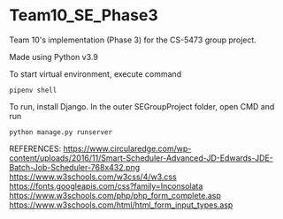 # Team10_SE_Phase3
Team 10's implementation (Phase 3) for the CS-5473 group project.

Made using Python v3.9

To start virtual environment, execute command

    pipenv shell

To run, install Django. In the outer SEGroupProject folder, open CMD and run

    python manage.py runserver

REFERENCES:
https://www.circularedge.com/wp-content/uploads/2016/11/Smart-Scheduler-Advanced-JD-Edwards-JDE-Batch-Job-Scheduler-768x432.png
https://www.w3schools.com/w3css/4/w3.css
https://fonts.googleapis.com/css?family=Inconsolata
https://www.w3schools.com/php/php_form_complete.asp
https://www.w3schools.com/html/html_form_input_types.asp